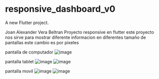 # responsive_dashboard_v0

A new Flutter project.

Joan Alexander Vera Beltran
Proyecto responsive en flutter
este proyecto nos sirve para mostrar diferente informacion en diferentes tamaño de pantallas este cambio es por pixeles

pantalla de computador
![image](https://user-images.githubusercontent.com/101748327/195226469-8eb9d4c9-10c0-453b-a0a9-6967f12415a8.png)


pantalla tablet
![image](https://user-images.githubusercontent.com/101748327/195226611-914bab72-578d-4b67-901b-b14591b57569.png)
![image](https://user-images.githubusercontent.com/101748327/195226650-8d0adb9a-2e6b-4a41-995e-f88161e05570.png)



pantalla movil
![image](https://user-images.githubusercontent.com/101748327/195227592-020317b1-c000-4b84-b725-dd932b47ee21.png)
![image](https://user-images.githubusercontent.com/101748327/195227165-36774cee-7f74-4bea-bc87-3b86b75ad9c7.png)





